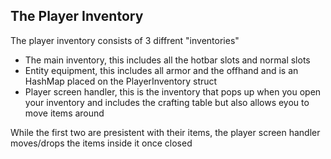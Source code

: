 ## The Player Inventory
The player inventory consists of 3 diffrent "inventories"
 - The main inventory, this includes all the hotbar slots and normal slots
 - Entity equipment, this includes all armor and the offhand and is an HashMap placed on the PlayerInventory struct
 - Player screen handler, this is the inventory that pops up when you open your inventory and includes the crafting table but also allows eyou to move items around

 While the first two are presistent with their items, the player screen handler moves/drops the items inside it once closed








